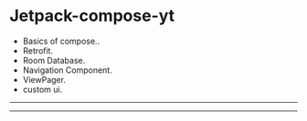 # Jetpack-compose-yt

- Basics of compose..
- Retrofit.
- Room Database.
- Navigation Component.
- ViewPager.
- custom ui.
---------
---------
